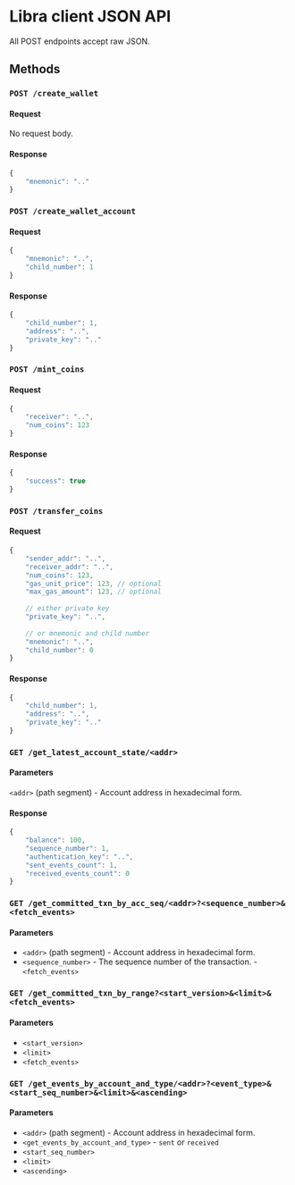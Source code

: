 # Libra client JSON API

All POST endpoints accept raw JSON.

## Methods

### `POST /create_wallet`
#### Request
No request body.
#### Response
```javascript
{
    "mnemonic": ".."
}
```

### `POST /create_wallet_account`
#### Request
```javascript
{
    "mnemonic": "..",
    "child_number": 1
}
```
#### Response
```javascript
{
    "child_number": 1,
    "address": "..",
    "private_key": ".."
}
```

### `POST /mint_coins`
#### Request
```javascript
{    
    "receiver": "..",
    "num_coins": 123
}
```
#### Response
```javascript
{
    "success": true
}
```

### `POST /transfer_coins`
#### Request
```javascript
{
    "sender_addr": "..",
    "receiver_addr": "..",
    "num_coins": 123,
    "gas_unit_price": 123, // optional
    "max_gas_amount": 123, // optional
    
    // either private key
    "private_key": "..",
    
    // or mnemonic and child number
    "mnemonic": "..",
    "child_number": 0
}
```
#### Response
```javascript
{
    "child_number": 1,
    "address": "..",
    "private_key": ".."
}
```

### `GET /get_latest_account_state/<addr>`
#### Parameters
`<addr>` (path segment)  - Account address in hexadecimal form.
#### Response
```javascript
{
    "balance": 100,
    "sequence_number": 1,
    "authentication_key": "..",
    "sent_events_count": 1,
    "received_events_count": 0
}
```

### `GET /get_committed_txn_by_acc_seq/<addr>?<sequence_number>&<fetch_events>`
#### Parameters
- `<addr>` (path segment)  - Account address in hexadecimal form.
- `<sequence_number>` - The sequence number of the transaction.
 -`<fetch_events>`

### `GET /get_committed_txn_by_range?<start_version>&<limit>&<fetch_events>`
#### Parameters
- `<start_version>`
- `<limit>`
- `<fetch_events>`

### `GET /get_events_by_account_and_type/<addr>?<event_type>&<start_seq_number>&<limit>&<ascending>`
#### Parameters
- `<addr>` (path segment) - Account address in hexadecimal form.
- `<get_events_by_account_and_type>` - `sent` or `received` 
- `<start_seq_number>`
- `<limit>`
- `<ascending>`
